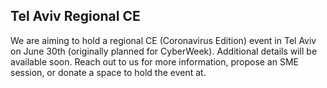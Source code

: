 ## Tel Aviv Regional CE 

We are aiming to hold a regional CE (Coronavirus Edition) event in Tel Aviv on June 30th (originally planned for CyberWeek). Additional details will be available soon. Reach out to us for more information, propose an SME session, or donate a space to hold the event at.

